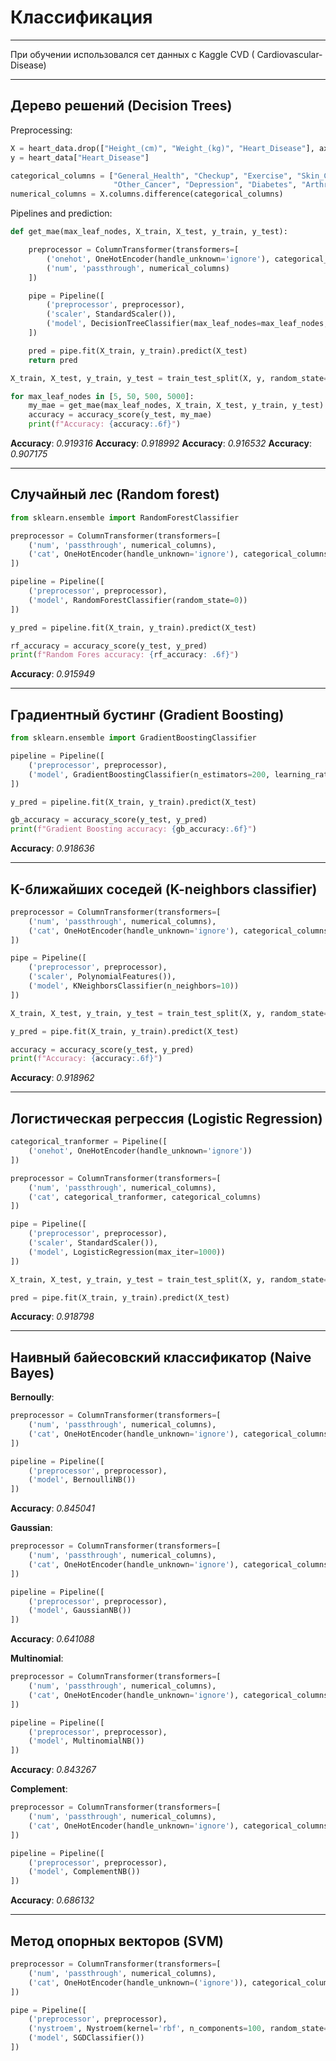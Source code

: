 # Классификация
___
При обучении использовался сет данных с Kaggle CVD ( Cardiovascular-Disease)
___
## Дерево решений (Decision Trees)
Preprocessing:
```Python
X = heart_data.drop(["Height_(cm)", "Weight_(kg)", "Heart_Disease"], axis=1)
y = heart_data["Heart_Disease"]

categorical_columns = ["General_Health", "Checkup", "Exercise", "Skin_Cancer",
                       "Other_Cancer", "Depression", "Diabetes", "Arthritis", "Sex", "Age_Category", "Smoking_History"]
numerical_columns = X.columns.difference(categorical_columns)
```
Pipelines and prediction:
```Python
def get_mae(max_leaf_nodes, X_train, X_test, y_train, y_test):

    preprocessor = ColumnTransformer(transformers=[
        ('onehot', OneHotEncoder(handle_unknown='ignore'), categorical_columns),
        ('num', 'passthrough', numerical_columns)
    ])

    pipe = Pipeline([
        ('preprocessor', preprocessor),
        ('scaler', StandardScaler()),
        ('model', DecisionTreeClassifier(max_leaf_nodes=max_leaf_nodes, random_state=0))
    ])

    pred = pipe.fit(X_train, y_train).predict(X_test)
    return pred

X_train, X_test, y_train, y_test = train_test_split(X, y, random_state=0, train_size=0.9)

for max_leaf_nodes in [5, 50, 500, 5000]:
    my_mae = get_mae(max_leaf_nodes, X_train, X_test, y_train, y_test)
    accuracy = accuracy_score(y_test, my_mae)
    print(f"Accuracy: {accuracy:.6f}")
```
__Accuracy__: _0.919316_
__Accuracy__: _0.918992_
__Accuracy__: _0.916532_
__Accuracy__: _0.907175_
___
## Случайный лес (Random forest)
```Python
from sklearn.ensemble import RandomForestClassifier

preprocessor = ColumnTransformer(transformers=[
    ('num', 'passthrough', numerical_columns),
    ('cat', OneHotEncoder(handle_unknown='ignore'), categorical_columns)
])

pipeline = Pipeline([
    ('preprocessor', preprocessor),
    ('model', RandomForestClassifier(random_state=0))
])

y_pred = pipeline.fit(X_train, y_train).predict(X_test)

rf_accuracy = accuracy_score(y_test, y_pred)
print(f"Random Fores accuracy: {rf_accuracy: .6f}")
```
__Accuracy__: _0.915949_
___
## Градиентный бустинг (Gradient Boosting)
```Python
from sklearn.ensemble import GradientBoostingClassifier

pipeline = Pipeline([
    ('preprocessor', preprocessor),
    ('model', GradientBoostingClassifier(n_estimators=200, learning_rate=0.1, random_state=0))
])

y_pred = pipeline.fit(X_train, y_train).predict(X_test)

gb_accuracy = accuracy_score(y_test, y_pred)
print(f"Gradient Boosting accuracy: {gb_accuracy:.6f}")
```
__Accuracy__: _0.918636_
___
## K-ближайших соседей (K-neighbors classifier)
```Python
preprocessor = ColumnTransformer(transformers=[
    ('num', 'passthrough', numerical_columns),
    ('cat', OneHotEncoder(handle_unknown='ignore'), categorical_columns)
])

pipe = Pipeline([
    ('preprocessor', preprocessor),
    ('scaler', PolynomialFeatures()),
    ('model', KNeighborsClassifier(n_neighbors=10))
])

X_train, X_test, y_train, y_test = train_test_split(X, y, random_state=0, test_size=0.9)

y_pred = pipe.fit(X_train, y_train).predict(X_test)

accuracy = accuracy_score(y_test, y_pred)
print(f"Accuracy: {accuracy:.6f}")
```
__Accuracy__: _0.918962_
___
## Логистическая регрессия (Logistic Regression)

```Python
categorical_tranformer = Pipeline([
    ('onehot', OneHotEncoder(handle_unknown='ignore'))
])

preprocessor = ColumnTransformer(transformers=[
    ('num', 'passthrough', numerical_columns),
    ('cat', categorical_tranformer, categorical_columns)
])

pipe = Pipeline([
    ('preprocessor', preprocessor),
    ('scaler', StandardScaler()),
    ('model', LogisticRegression(max_iter=1000))
])

X_train, X_test, y_train, y_test = train_test_split(X, y, random_state=0, train_size=0.90)

pred = pipe.fit(X_train, y_train).predict(X_test)
```
__Accuracy__: _0.918798_
____
## Наивный байесовский классификатор (Naive Bayes)
__Bernoully__:
```Python
preprocessor = ColumnTransformer(transformers=[
    ('num', 'passthrough', numerical_columns),
    ('cat', OneHotEncoder(handle_unknown='ignore'), categorical_columns)
])

pipeline = Pipeline([
    ('preprocessor', preprocessor),
    ('model', BernoulliNB())
])
```
__Accuracy__: _0.845041_

__Gaussian__:

```Python
preprocessor = ColumnTransformer(transformers=[
    ('num', 'passthrough', numerical_columns),
    ('cat', OneHotEncoder(handle_unknown='ignore'), categorical_columns)
])

pipeline = Pipeline([
    ('preprocessor', preprocessor),
    ('model', GaussianNB())
])
```
__Accuracy__: _0.641088_

__Multinomial__:
```Python
preprocessor = ColumnTransformer(transformers=[
    ('num', 'passthrough', numerical_columns),
    ('cat', OneHotEncoder(handle_unknown='ignore'), categorical_columns)
])

pipeline = Pipeline([
    ('preprocessor', preprocessor),
    ('model', MultinomialNB())
])
```
__Accuracy__: _0.843267_

__Complement__:
```Python
preprocessor = ColumnTransformer(transformers=[
    ('num', 'passthrough', numerical_columns),
    ('cat', OneHotEncoder(handle_unknown='ignore'), categorical_columns)
])

pipeline = Pipeline([
    ('preprocessor', preprocessor),
    ('model', ComplementNB())
])
```
__Accuracy__: _0.686132_
___
## Метод опорных векторов (SVM)
```Python
preprocessor = ColumnTransformer(transformers=[
    ('num', 'passthrough', numerical_columns),
    ('cat', OneHotEncoder(handle_unknown=('ignore')), categorical_columns)
])

pipe = Pipeline([
    ('preprocessor', preprocessor),
    ('nystroem', Nystroem(kernel='rbf', n_components=100, random_state=0)),
    ('model', SGDClassifier())
])
```